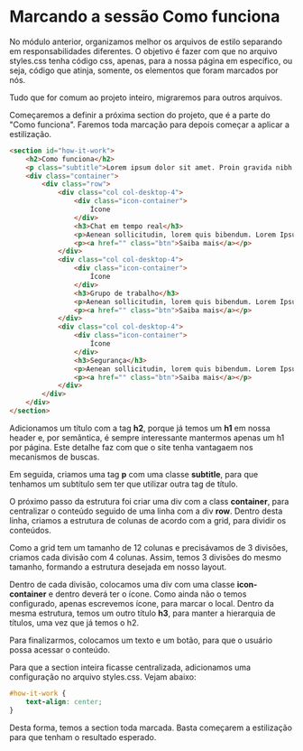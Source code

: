 # Marcando a sessão Como funciona

No módulo anterior, organizamos melhor os arquivos de estilo separando em responsabilidades diferentes. O objetivo é fazer com que no arquivo styles.css tenha código css, apenas, para a nossa página em específico, ou seja, código que atinja, somente, os elementos que foram marcados por nós.

Tudo que for comum ao projeto inteiro, migraremos para outros arquivos.

Começaremos a definir a próxima section do projeto, que é a parte do "Como funciona". Faremos toda marcação para depois começar a aplicar a estilização.

```html
<section id="how-it-work">
    <h2>Como funciona</h2>
    <p class="subtitle">Lorem ipsum dolor sit amet. Proin gravida nibh vel velit auctor aliquet</p>
    <div class="container">
        <div class="row">
            <div class="col col-desktop-4">
                <div class="icon-container">
                    Ícone
                </div>
                <h3>Chat em tempo real</h3>
                <p>Aenean sollicitudin, lorem quis bibendum. Lorem Ipsum. Proin gravida nibh vel velit auctor aliquet. Aenean sollicitudin, lorem quis bibendum auctor,</p>
                <p><a href="" class="btn">Saiba mais</a></p>
            </div>
            <div class="col col-desktop-4">
                <div class="icon-container">
                    Ícone
                </div>
                <h3>Grupo de trabalho</h3>
                <p>Aenean sollicitudin, lorem quis bibendum. Lorem Ipsum. Proin gravida nibh vel velit auctor aliquet. Aenean sollicitudin, lorem quis bibendum auctor,</p>
                <p><a href="" class="btn">Saiba mais</a></p>
            </div>
            <div class="col col-desktop-4">
                <div class="icon-container">
                    Ícone
                </div>
                <h3>Segurança</h3>
                <p>Aenean sollicitudin, lorem quis bibendum. Lorem Ipsum. Proin gravida nibh vel velit auctor aliquet. Aenean sollicitudin, lorem quis bibendum auctor,</p>
                <p><a href="" class="btn">Saiba mais</a></p>
            </div>
        </div>
    </div>
</section>
```

Adicionamos um título com a tag **h2**, porque já temos um **h1** em nossa header e, por semântica, é sempre interessante mantermos apenas um h1 por página. Este detalhe faz com que o site tenha vantagaem nos mecanismos de buscas.

Em seguida, criamos uma tag **p** com uma classe **subtitle**, para que tenhamos um subtítulo sem ter que utilizar outra tag de título.

O próximo passo da estrutura foi criar uma div com a class **container**, para centralizar o conteúdo seguido de uma linha com a div **row**. Dentro desta linha, criamos a estrutura de colunas de acordo com a grid, para dividir os conteúdos.

Como a grid tem um tamanho de 12 colunas e precisávamos de 3 divisões, criamos cada divisão com 4 colunas. Assim, temos 3 divisões do mesmo tamanho, formando a estrutura desejada em nosso layout.

Dentro de cada divisão, colocamos uma div com uma classe **icon-container** e dentro deverá ter o ícone. Como ainda não o temos configurado, apenas escrevemos ícone, para marcar o local. 
Dentro da mesma estrutura, temos um outro título **h3**, para manter a hierarquia de títulos, uma vez que já temos o h2.

Para finalizarmos, colocamos um texto e um botão, para que o usuário possa acessar o conteúdo.

Para que a section inteira ficasse centralizada, adicionamos uma configuração no arquivo styles.css. Vejam abaixo:

```css
#how-it-work {
    text-align: center;
}
```

Desta forma, temos a section toda marcada. Basta começarem a estilização para que tenham o resultado esperado.
